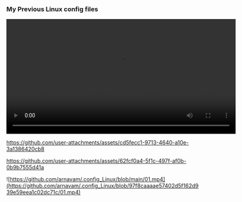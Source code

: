 ### My Previous Linux config files
<video width="600" controls>
  <source src="01.mp4" type="video/mp4">
  Your browser does not support the video tag.
</video>


https://github.com/user-attachments/assets/cd5fecc1-9713-4640-a10e-3a1386420cb8


https://github.com/user-attachments/assets/62fcf0a4-5f1c-497f-af0b-0b9b7555d41a

![https://github.com/arnavam/.config_Linux/blob/main/01.mp4](https://github.com/arnavam/.config_Linux/blob/97f8caaaae57402d5f162d939e59eea1c02dc71c/01.mp4)
